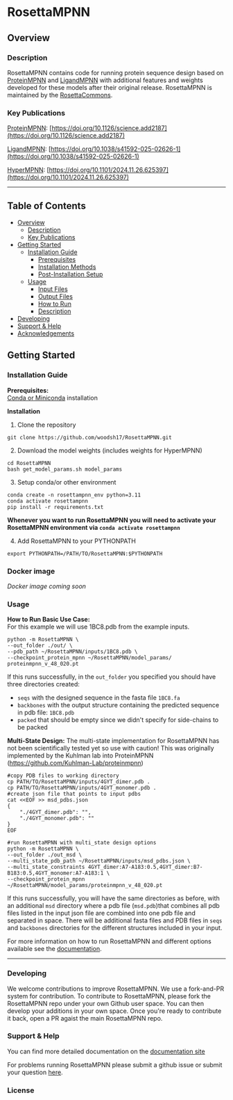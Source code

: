 # RosettaMPNN

## Overview

### Description
RosettaMPNN contains code for running protein sequence design based on [ProteinMPNN](https://github.com/dauparas/ProteinMPNN) and [LigandMPNN](https://github.com/dauparas/LigandMPNN) with additional features and weights developed for these models after their original release. RosettaMPNN is maintained by the [RosettaCommons](https://www.rosettacommons.org/). 

### Key Publications

[ProteinMPNN](https://github.com/dauparas/ProteinMPNN): [https://doi.org/10.1126/science.add2187](https://doi.org/10.1126/science.add2187)

[LigandMPNN](https://github.com/dauparas/LigandMPNN): [https://doi.org/10.1038/s41592-025-02626-1](https://doi.org/10.1038/s41592-025-02626-1)

[HyperMPNN](https://github.com/meilerlab/HyperMPNN): [https://doi.org/10.1101/2024.11.26.625397](https://doi.org/10.1101/2024.11.26.625397)

---
## Table of Contents

- [Overview](#overview)
  - [Description](#description)
  - [Key Publications](#key-publications)
- [Getting Started](#getting-started)
  - [Installation Guide](#installation-guide)
    - [Prerequisites](#prerequisites)
    - [Installation Methods](#installation-methods)
    - [Post-Installation Setup](#post-installation-setup)
  - [Usage](#usage)
    - [Input Files](#input-files)
    - [Output Files](#output-files)
    - [How to Run](#how-to-run)
    - [Description](#description)
- [Developing](#developing)
- [Support & Help](#support--help)
- [Acknowledgements](#acknowledgements)

## Getting Started
### Installation Guide

**Prerequisites:**  
[Conda or Miniconda](https://www.anaconda.com/download) installation 

**Installation**
1. Clone the repository
```
git clone https://github.com/woodsh17/RosettaMPNN.git
```
2. Download the model weights (includes weights for HyperMPNN)
```
cd RosettaMPNN
bash get_model_params.sh model_params
```
3. Setup conda/or other environment
```
conda create -n rosettampnn_env python=3.11
conda activate rosettampnn
pip install -r requirements.txt
```
**Whenever you want to run RosettaMPNN you will need to activate your RosettaMPNN environment via `conda activate rosettampnn`**

4. Add RosettaMPNN to your PYTHONPATH
```
export PYTHONPATH=/PATH/TO/RosettaMPNN:$PYTHONPATH
```

### Docker image
_Docker image coming soon_

### Usage

**How to Run Basic Use Case:**  
For this example we will use 1BC8.pdb from the example inputs.
```
python -m RosettaMPNN \
--out_folder ./out/ \
--pdb_path ~/RosettaMPNN/inputs/1BC8.pdb \
--checkpoint_protein_mpnn ~/RosettaMPNN/model_params/ proteinmpnn_v_48_020.pt 
```
If this runs successfully, in the `out_folder` you specified you should have three directories created:
* `seqs` with the designed sequence in the fasta file `1BC8.fa`
* `backbones` with the output structure containing the predicted sequence in pdb file: `1BC8.pdb`
* `packed` that should be empty since we didn't specify for side-chains to be packed

**Multi-State Design:** 
The multi-state implementation for RosettaMPNN has not been scientifically tested yet so use with caution! This was originally implemented by the Kuhlman lab into ProteinMPNN (https://github.com/Kuhlman-Lab/proteinmpnn)
```
#copy PDB files to working directory
cp PATH/TO/RosettaMPNN/inputs/4GYT_dimer.pdb .
cp PATH/TO/RosettaMPNN/inputs/4GYT_monomer.pdb .
#create json file that points to input pdbs
cat <<EOF >> msd_pdbs.json
{
    "./4GYT_dimer.pdb": "",
    "./4GYT_monomer.pdb": ""
}
EOF

#run RosettaMPNN with multi_state design options
python -m RosettaMPNN \
--out_folder ./out_msd \
--multi_state_pdb_path ~/RosettaMPNN/inputs/msd_pdbs.json \
--multi_state_constraints 4GYT_dimer:A7-A183:0.5,4GYT_dimer:B7-B183:0.5,4GYT_monomer:A7-A183:1 \
--checkpoint_protein_mpnn ~/RosettaMPNN/model_params/proteinmpnn_v_48_020.pt 
```
If this runs successfully, you will have the same directories as before, with an additional `msd` directory where a pdb file (`msd.pdb`)that combines all pdb files listed in the input json file are combined into one pdb file and separated in space. There will be additional fasta files and PDB files in `seqs` and `backbones` directories for the different structures included in your input. 



For more information on how to run RosettaMPNN and different options available see the [documentation]((https://woodsh17.github.io/RosettaMPNN/)). 

---
### Developing 
We welcome contributions to improve RosettaMPNN. We use a fork-and-PR system for contribution. To contribute to RosettaMPNN, please fork the RosettaMPNN repo under your own Github user space. You can then develop your additions in your own space. Once you're ready to contribute it back, open a PR agaist the main RosettaMPNN repo.

### Support & Help
You can find more detailed documentation on the [documentation site](https://woodsh17.github.io/RosettaMPNN/)

For problems running RosettaMPNN please submit a github issue or submit your question [here](https://rosettacommons.org/contact/). 

### License 
